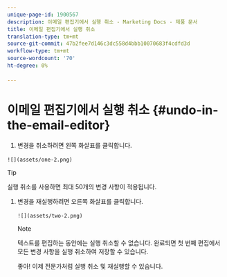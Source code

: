 ```yaml
---
unique-page-id: 1900567
description: 이메일 편집기에서 실행 취소 - Marketing Docs - 제품 문서
title: 이메일 편집기에서 실행 취소
translation-type: tm+mt
source-git-commit: 47b2fee7d146c3dc558d4bbb10070683f4cdfd3d
workflow-type: tm+mt
source-wordcount: '70'
ht-degree: 0%

---
```



# 이메일 편집기에서 실행 취소 {#undo-in-the-email-editor}

1. 변경을 취소하려면 왼쪽 화살표를 클릭합니다.

` ![](assets/one-2.png)  
`

>[!TIP]
>
>실행 취소를 사용하면 최대 50개의 변경 사항이 적용됩니다.

1. 변경을 재실행하려면 오른쪽 화살표를 클릭합니다.

   ` ![](assets/two-2.png)  
`

   >[!NOTE]
   >
   >텍스트를 편집하는 동안에는 실행 취소할 수 없습니다. 완료되면 첫 번째 편집에서 모든 변경 사항을 실행 취소하여 저장할 수 있습니다.

   좋아! 이제 전문가처럼 실행 취소 및 재실행할 수 있습니다.

